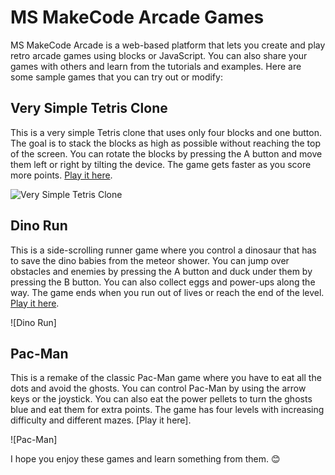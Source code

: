 # MS MakeCode Arcade Games

MS MakeCode Arcade is a web-based platform that lets you create and play retro arcade games using blocks or JavaScript. You can also share your games with others and learn from the tutorials and examples. Here are some sample games that you can try out or modify:

## Very Simple Tetris Clone

This is a very simple Tetris clone that uses only four blocks and one button. The goal is to stack the blocks as high as possible without reaching the top of the screen. You can rotate the blocks by pressing the A button and move them left or right by tilting the device. The game gets faster as you score more points. [Play it here](https://arcade.makecode.com/43293-31368-18795-07117).

![Very Simple Tetris Clone](https://gamefromscratch.com/making-a-game-using-microsoft-makecode-arcade-tutorial/)

## Dino Run

This is a side-scrolling runner game where you control a dinosaur that has to save the dino babies from the meteor shower. You can jump over obstacles and enemies by pressing the A button and duck under them by pressing the B button. You can also collect eggs and power-ups along the way. The game ends when you run out of lives or reach the end of the level. [Play it here](https://www.microsoft.com/en-us/makecode/teach/arcade).

![Dino Run]

## Pac-Man

This is a remake of the classic Pac-Man game where you have to eat all the dots and avoid the ghosts. You can control Pac-Man by using the arrow keys or the joystick. You can also eat the power pellets to turn the ghosts blue and eat them for extra points. The game has four levels with increasing difficulty and different mazes. [Play it here].

![Pac-Man]

I hope you enjoy these games and learn something from them. 😊
